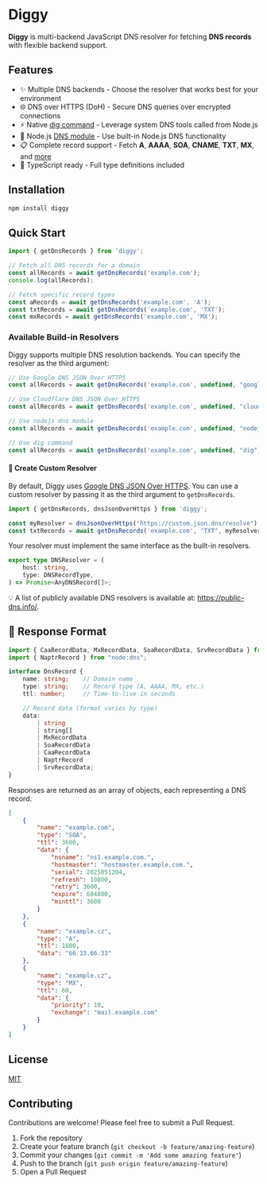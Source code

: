 # Diggy

**Diggy** is multi-backend JavaScript DNS resolver for fetching **DNS records** with flexible backend support.

## Features

- ✨ Multiple DNS backends - Choose the resolver that works best for your environment
- 🌐 DNS over HTTPS (DoH) - Secure DNS queries over encrypted connections
- ⚡ Native [dig command](https://linux.die.net/man/1/dig) - Leverage system DNS tools called from Node.js
- 🔧 Node.js [DNS module](https://nodejs.org/api/dns.html) - Use built-in Node.js DNS functionality
- 📋 Complete record support - Fetch **A**, **AAAA**, **SOA**, **CNAME**, **TXT**, **MX**, and [more](./src/types.ts)
- 🎯 TypeScript ready - Full type definitions included

## Installation

```bash
npm install diggy
```

## Quick Start

```javascript
import { getDnsRecords } from 'diggy';

// Fetch all DNS records for a domain
const allRecords = await getDnsRecords('example.com');
console.log(allRecords);

// Fetch specific record types
const aRecords = await getDnsRecords('example.com', 'A');
const txtRecords = await getDnsRecords('example.com', 'TXT');
const mxRecords = await getDnsRecords('example.com', 'MX');
```

### Available Build-in Resolvers

Diggy supports multiple DNS resolution backends. You can specify the resolver as the third argument:

```javascript
// Use Google DNS JSON Over HTTPS
const allRecords = await getDnsRecords('example.com', undefined, "google");

// Use Cloudflare DNS JSON Over HTTPS
const allRecords = await getDnsRecords('example.com', undefined, "cloudflare");

// Use nodejs dns module
const allRecords = await getDnsRecords('example.com', undefined, "nodejs");

// Use dig command
const allRecords = await getDnsRecords('example.com', undefined, "dig");
```

#### 🔧 Create Custom Resolver

By default, Diggy uses [Google DNS JSON Over HTTPS](https://dns.google/resolve?name=ozana.cz&type=A). You can use a
custom resolver by passing it as the third argument to `getDnsRecords`.

```javascript
import { getDnsRecords, dnsJsonOverHttps } from 'diggy';

const myResolver = dnsJsonOverHttps("https://custom.json.dns/resolve");
const txtRecords = await getDnsRecords('example.com', "TXT", myResolver);
```

Your resolver must implement the same interface as the built-in resolvers.

```typescript
export type DNSResolver = (
	host: string,
	type: DNSRecordType,
) => Promise<AnyDNSRecord[]>;
```

💡 A list of publicly available DNS resolvers is available at: https://public-dns.info/.

## 📜 Response Format

```typescript
import { CaaRecordData, MxRecordData, SoaRecordData, SrvRecordData } from "./types";
import { NaptrRecord } from "node:dns";

interface DnsRecord {
	name: string;    // Domain name
	type: string;    // Record type (A, AAAA, MX, etc.)
	ttl: number;     // Time-to-live in seconds

	// Record data (format varies by type)
	data:
		| string
		| string[]
		| MxRecordData
		| SoaRecordData
		| CaaRecordData
		| NaptrRecord
		| SrvRecordData;
}
```

Responses are returned as an array of objects, each representing a DNS record.

```json
[
	{
		"name": "example.com",
		"type": "SOA",
		"ttl": 3600,
		"data": {
			"nsname": "ns1.example.com.",
			"hostmaster": "hostmaster.example.com.",
			"serial": 2025051204,
			"refresh": 10800,
			"retry": 3600,
			"expire": 604800,
			"minttl": 3600
		}
	},
	{
		"name": "example.cz",
		"type": "A",
		"ttl": 1800,
		"data": "66.33.66.33"
	},
	{
		"name": "example.cz",
		"type": "MX",
		"ttl": 60,
		"data": {
			"priority": 10,
			"exchange": "mail.example.com"
		}
	}
]
```

## License

[MIT](/LICENSE)

## Contributing

Contributions are welcome! Please feel free to submit a Pull Request.

1. Fork the repository
2. Create your feature branch (`git checkout -b feature/amazing-feature`)
3. Commit your changes (`git commit -m 'Add some amazing feature'`)
4. Push to the branch (`git push origin feature/amazing-feature`)
5. Open a Pull Request